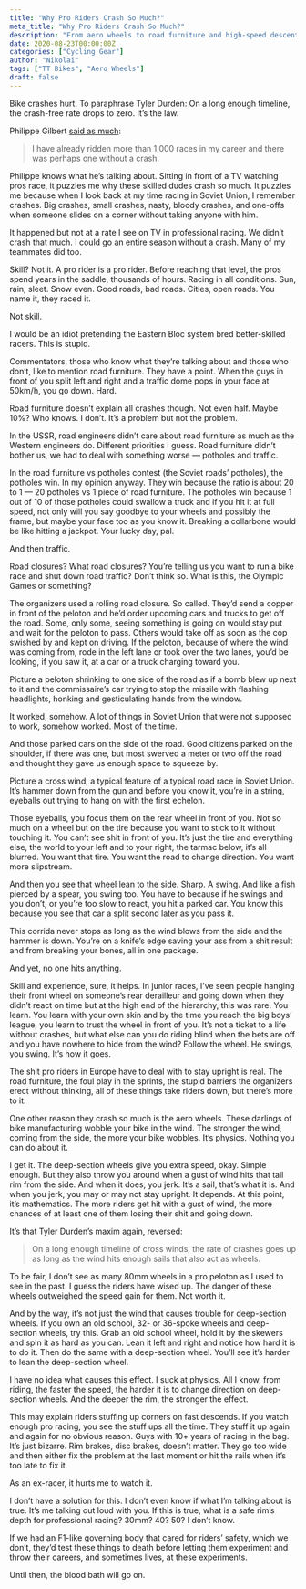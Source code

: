 ```yaml
---
title: "Why Pro Riders Crash So Much?"
meta_title: "Why Pro Riders Crash So Much?"
description: "From aero wheels to road furniture and high-speed descents, a look at the hidden factors behind frequent crashes in professional cycling—and how it compares to the old days of Soviet racing."
date: 2020-08-23T00:00:00Z
categories: ["Cycling Gear"]
author: "Nikolai"
tags: ["TT Bikes", "Aero Wheels"]
draft: false
---
```


Bike crashes hurt. To paraphrase Tyler Durden: On a long enough timeline, the crash-free rate drops to zero. It’s the law.

Philippe Gilbert [said as much](https://velo.outsideonline.com/road/gilbert-if-you-dont-want-to-take-risks-stay-at-home/):

> I have already ridden more than 1,000 races in my career and there was perhaps one without a crash.

Philippe knows what he’s talking about. Sitting in front of a TV watching pros race, it puzzles me why these skilled dudes crash so much. It puzzles me because when I look back at my time racing in Soviet Union, I remember crashes. Big crashes, small crashes, nasty, bloody crashes, and one-offs when someone slides on a corner without taking anyone with him.

It happened but not at a rate I see on TV in professional racing. We didn’t crash that much. I could go an entire season without a crash. Many of my teammates did too.

Skill? Not it. A pro rider is a pro rider. Before reaching that level, the pros spend years in the saddle, thousands of hours. Racing in all conditions. Sun, rain, sleet. Snow even. Good roads, bad roads. Cities, open roads. You name it, they raced it.

Not skill.

I would be an idiot pretending the Eastern Bloc system bred better-skilled racers. This is stupid.

Commentators, those who know what they’re talking about and those who don’t, like to mention road furniture. They have a point. When the guys in front of you split left and right and a traffic dome pops in your face at 50km/h, you go down. Hard. 

Road furniture doesn’t explain all crashes though. Not even half. Maybe 10%? Who knows. I don’t. It’s a problem but not the problem.

In the USSR, road engineers didn’t care about road furniture as much as the Western engineers do. Different priorities I guess. Road furniture didn’t bother us, we had to deal with something worse — potholes and traffic.

In the road furniture vs potholes contest (the Soviet roads’ potholes), the potholes win. In my opinion anyway. They win because the ratio is about 20 to 1 — 20 potholes vs 1 piece of road furniture. The potholes win because 1 out of 10 of those potholes could swallow a truck and if you hit it at full speed, not only will you say goodbye to your wheels and possibly the frame, but maybe your face too as you know it. Breaking a collarbone would be like hitting a jackpot. Your lucky day, pal.

And then traffic.

Road closures? What road closures? You’re telling us you want to run a bike race and shut down road traffic? Don’t think so. What is this, the Olympic Games or something?

The organizers used a rolling road closure. So called. They’d send a copper in front of the peloton and he’d order upcoming cars and trucks to get off the road. Some, only some, seeing something is going on would stay put and wait for the peloton to pass. Others would take off as soon as the cop swished by and kept on driving. If the peloton, because of where the wind was coming from, rode in the left lane or took over the two lanes, you’d be looking, if you saw it, at a car or a truck charging toward you.

Picture a peloton shrinking to one side of the road as if a bomb blew up next to it and the commissaire’s car trying to stop the missile with flashing headlights, honking and gesticulating hands from the window.

It worked, somehow. A lot of things in Soviet Union that were not supposed to work, somehow worked. Most of the time.

And those parked cars on the side of the road. Good citizens parked on the shoulder, if there was one, but most swerved a meter or two off the road and thought they gave us enough space to squeeze by.

Picture a cross wind, a typical feature of a typical road race in Soviet Union. It’s hammer down from the gun and before you know it, you’re in a string, eyeballs out trying to hang on with the first echelon. 

Those eyeballs, you focus them on the rear wheel in front of you. Not so much on a wheel but on the tire because you want to stick to it without touching it. You can’t see shit in front of you. It’s just the tire and everything else, the world to your left and to your right, the tarmac below, it’s all blurred. You want that tire. You want the road to change direction. You want more slipstream. 

And then you see that wheel lean to the side. Sharp. A swing. And like a fish pierced by a spear, you swing too. You have to because if he swings and you don’t, or you’re too slow to react, you hit a parked car. You know this because you see that car a split second later as you pass it.

This corrida never stops as long as the wind blows from the side and the hammer is down. You’re on a knife’s edge saving your ass from a shit result and from breaking your bones, all in one package.

And yet, no one hits anything.

Skill and experience, sure, it helps. In junior races, I’ve seen people hanging their front wheel on someone’s rear derailleur and going down when they didn’t react on time but at the high end of the hierarchy, this was rare. You learn. You learn with your own skin and by the time you reach the big boys’ league, you learn to trust the wheel in front of you. It’s not a ticket to a life without crashes, but what else can you do riding blind when the bets are off and you have nowhere to hide from the wind? Follow the wheel. He swings, you swing. It’s how it goes.

The shit pro riders in Europe have to deal with to stay upright is real. The road furniture, the foul play in the sprints, the stupid barriers the organizers erect without thinking, all of these things take riders down, but there’s more to it.

One other reason they crash so much is the aero wheels. These darlings of bike manufacturing wobble your bike in the wind. The stronger the wind, coming from the side, the more your bike wobbles. It’s physics. Nothing you can do about it.

I get it. The deep-section wheels give you extra speed, okay. Simple enough. But they also throw you around when a gust of wind hits that tall rim from the side. And when it does, you jerk. It’s a sail, that’s what it is. And when you jerk, you may or may not stay upright. It depends. At this point, it’s mathematics. The more riders get hit with a gust of wind, the more chances of at least one of them losing their shit and going down.

It’s that Tyler Durden’s maxim again, reversed:

> On a long enough timeline of cross winds, the rate of crashes goes up as long as the wind hits enough sails that also act as wheels.

To be fair, I don’t see as many 80mm wheels in a pro peloton as I used to see in the past. I guess the riders have wised up. The danger of these wheels outweighed the speed gain for them. Not worth it.

And by the way, it’s not just the wind that causes trouble for deep-section wheels. If you own an old school, 32- or 36-spoke wheels and deep-section wheels, try this. Grab an old school wheel, hold it by the skewers and spin it as hard as you can. Lean it left and right and notice how hard it is to do it. Then do the same with a deep-section wheel. You’ll see it’s harder to lean the deep-section wheel.

I have no idea what causes this effect. I suck at physics. All I know, from riding, the faster the speed, the harder it is to change direction on deep-section wheels. And the deeper the rim, the stronger the effect. 

This may explain riders stuffing up corners on fast descends. If you watch enough pro racing, you see the stuff ups all the time. They stuff it up again and again for no obvious reason. Guys with 10+ years of racing in the bag. It’s just bizarre. Rim brakes, disc brakes, doesn’t matter. They go too wide and then either fix the problem at the last moment or hit the rails when it’s too late to fix it.

As an ex-racer, it hurts me to watch it.

I don’t have a solution for this. I don’t even know if what I’m talking about is true. It’s me talking out loud with you. If this is true, what is a safe rim’s depth for professional racing? 30mm? 40? 50? I don’t know.

If we had an F1-like governing body that cared for riders’ safety, which we don’t, they’d test these things to death before letting them experiment and throw their careers, and sometimes lives, at these experiments.

Until then, the blood bath will go on.
